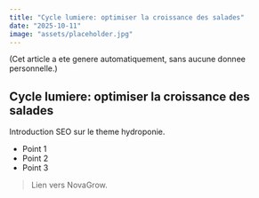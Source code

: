 ```yaml
---
title: "Cycle lumiere: optimiser la croissance des salades"
date: "2025-10-11"
image: "assets/placeholder.jpg"
---
```


(Cet article a ete genere automatiquement, sans aucune donnee personnelle.)

## Cycle lumiere: optimiser la croissance des salades

Introduction SEO sur le theme hydroponie.

- Point 1
- Point 2
- Point 3

> Lien vers NovaGrow.
